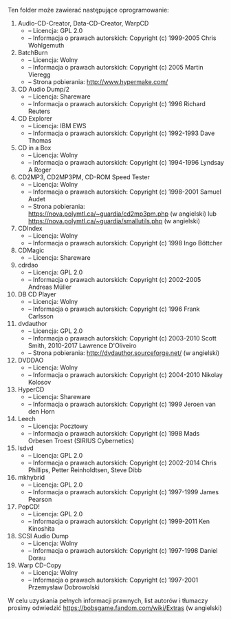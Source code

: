 Ten folder może zawierać następujące oprogramowanie:

1. Audio-CD-Creator, Data-CD-Creator, WarpCD
   - – Licencja: GPL 2.0
   - – Informacja o prawach autorskich: Copyright (c) 1999-2005 Chris Wohlgemuth
2. BatchBurn
   - – Licencja: Wolny
   - – Informacja o prawach autorskich: Copyright (c) 2005 Martin Vieregg
   - – Strona pobierania: http://www.hypermake.com/
3. CD Audio Dump/2
   - – Licencja: Shareware
   - – Informacja o prawach autorskich: Copyright (c) 1996 Richard Reuters
4. CD Explorer
   - – Licencja: IBM EWS
   - – Informacja o prawach autorskich: Copyright (c) 1992-1993 Dave Thomas
5. CD in a Box
   - – Licencja: Wolny
   - – Informacja o prawach autorskich: Copyright (c) 1994-1996 Lyndsay A Roger
6. CD2MP3, CD2MP3PM, CD-ROM Speed Tester
   - – Licencja: Wolny
   - – Informacja o prawach autorskich: Copyright (c) 1998-2001 Samuel Audet
   - – Strona pobierania: https://nova.polymtl.ca/~guardia/cd2mp3pm.php (w angielski) lub https://nova.polymtl.ca/~guardia/smallutils.php (w angielski)
7. CDIndex
   - – Licencja: Wolny
   - – Informacja o prawach autorskich: Copyright (c) 1998 Ingo Böttcher
8. CDMagic
   - – Licencja: Shareware
9. cdrdao
   - – Licencja: GPL 2.0
   - – Informacja o prawach autorskich: Copyright (c) 2002-2005 Andreas Müller
10. DB CD Player
    - – Licencja: Wolny
    - – Informacja o prawach autorskich: Copyright (c) 1996 Frank Carlsson
11. dvdauthor
    - – Licencja: GPL 2.0
    - – Informacja o prawach autorskich: Copyright (c) 2003-2010 Scott Smith, 2010-2017 Lawrence D'Oliveiro
    - – Strona pobierania: http://dvdauthor.sourceforge.net/ (w angielski)
12. DVDDAO
    - – Licencja: Wolny
    - – Informacja o prawach autorskich: Copyright (c) 2004-2010 Nikolay Kolosov
13. HyperCD
    - – Licencja: Shareware
    - – Informacja o prawach autorskich: Copyright (c) 1999 Jeroen van den Horn
14. Leech
    - – Licencja: Pocztowy
    - – Informacja o prawach autorskich: Copyright (c) 1998 Mads Orbesen Troest (SIRIUS Cybernetics)
15. lsdvd
    - – Licencja: GPL 2.0
    - – Informacja o prawach autorskich: Copyright (c) 2002-2014 Chris Phillips, Petter Reinholdtsen, Steve Dibb
16. mkhybrid 
    - – Licencja: GPL 2.0
    - – Informacja o prawach autorskich: Copyright (c) 1997-1999 James Pearson
17. PopCD!
    - – Licencja: GPL 2.0
    - – Informacja o prawach autorskich: Copyright (c) 1999-2011 Ken Kinoshita
18. SCSI Audio Dump
    - – Licencja: Wolny
    - – Informacja o prawach autorskich: Copyright (c) 1997-1998 Daniel Dorau
19. Warp CD-Copy
    - – Licencja: Wolny
    - – Informacja o prawach autorskich: Copyright (c) 1997-2001 Przemysław Dobrowolski

W celu uzyskania pełnych informacji prawnych, list autorów i tłumaczy prosimy odwiedzić https://bobsgame.fandom.com/wiki/Extras (w angielski)
